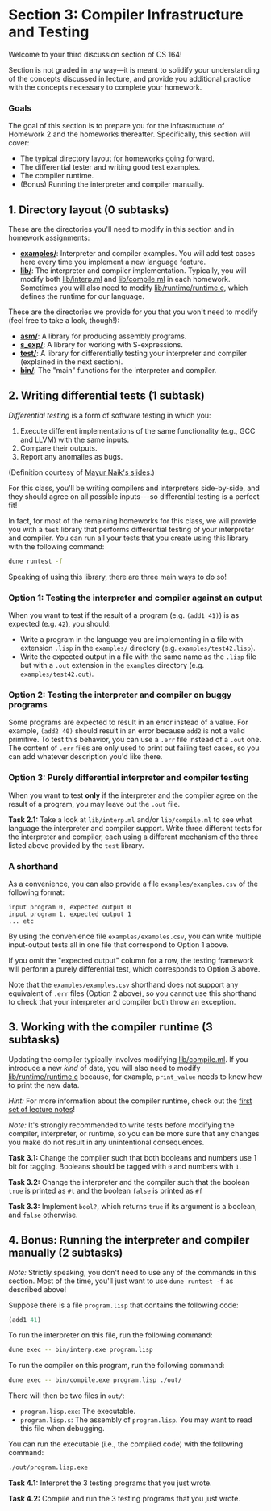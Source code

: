 # Section 3: Compiler Infrastructure and Testing

Welcome to your third discussion section of CS 164!

Section is not graded in any way—it is meant to solidify your understanding of
the concepts discussed in lecture, and provide you additional practice with the
concepts necessary to complete your homework.

### Goals

The goal of this section is to prepare you for the infrastructure of Homework 2
and the homeworks thereafter. Specifically, this section will cover:

- The typical directory layout for homeworks going forward.
- The differential tester and writing good test examples.
- The compiler runtime.
- (Bonus) Running the interpreter and compiler manually.

## 1. Directory layout (0 subtasks)

These are the directories you'll need to modify in this section and in homework
assignments:

- **[examples/](./examples)**: Interpreter and compiler examples. You will add
  test cases here every time you implement a new language feature.
- **[lib/](./lib)**: The interpreter and compiler implementation. Typically,
  you will modify both [lib/interp.ml](./lib/interp.ml) and
  [lib/compile.ml](./lib/compile.ml) in each homework. Sometimes you will also
  need to modify [lib/runtime/runtime.c](./lib/runtime/runtime.c), which
  defines the runtime for our language.

These are the directories we provide for you that you won't need to modify (feel
free to take a look, though!):

- **[asm/](./asm)**: A library for producing assembly programs.
- **[s_exp/](./s_exp)**: A library for working with S-expressions.
- **[test/](./test)**: A library for differentially testing your interpreter
  and compiler (explained in the next section).
- **[bin/](./bin)**: The "main" functions for the interpreter and compiler.

## 2. Writing differential tests (1 subtask)

*Differential testing* is a form of software testing in which you:

1. Execute different implementations of the same  functionality (e.g., GCC and
   LLVM) with the same inputs.
2. Compare their outputs.
3. Report any anomalies as bugs.

(Definition courtesy of [Mayur Naik's slides](https://www.cis.upenn.edu/~mhnaik/edu/cis700/lessons/differential_testing.pdf).)

For this class, you'll be writing compilers and interpreters side-by-side, and
they should agree on all possible inputs---so differential testing is a perfect
fit!

In fact, for most of the remaining homeworks for this class, we will provide you
with a `test` library that performs differential testing of your interpreter and
compiler. You can run all your tests that you create using this library with the
following command:

```sh
dune runtest -f
```

Speaking of using this library, there are three main ways to do so!

### Option 1: Testing the interpreter and compiler against an output

When you want to test if the result of a program (e.g. `(add1 41)`) is as
expected (e.g. `42`), you should:

- Write a program in the language you are implementing in a file with extension
  `.lisp` in the `examples/` directory (e.g. `examples/test42.lisp`).
- Write the expected output in a file with the same name as the `.lisp` file but
  with a `.out` extension in the `examples` directory (e.g.
  `examples/test42.out`).

### Option 2: Testing the interpreter and compiler on buggy programs

Some programs are expected to result in an error instead of a value. For
example, `(add2 40)` should result in an error because `add2` is not a valid
primitive. To test this behavior, you can use a `.err` file instead of a `.out`
one. The content of `.err` files are only used to print out failing test cases,
so you can add whatever description you'd like there.

### Option 3: Purely differential interpreter and compiler testing

When you want to test __only__ if the interpreter and the compiler agree on the
result of a program, you may leave out the `.out` file.

**Task 2.1:** Take a look at `lib/interp.ml` and/or `lib/compile.ml` to see what
language the interpreter and compiler support. Write three different tests for
the interpreter and compiler, each using a different mechanism of the three
listed above provided by the `test` library.

### A shorthand

As a convenience, you can also provide a file `examples/examples.csv` of the
following format:
```
input program 0, expected output 0
input program 1, expected output 1
... etc
```
By using the convenience file `examples/examples.csv`, you can write multiple
input-output tests all in one file that correspond to Option 1 above.

If you omit the "expected output" column for a row, the testing framework will
perform a purely differential test, which corresponds to Option 3 above.

Note that the `examples/examples.csv` shorthand does not support any equivalent
of `.err` files (Option 2 above), so you cannot use this shorthand to check
that your interpreter and compiler both throw an exception.

## 3. Working with the compiler runtime (3 subtasks)

Updating the compiler typically involves modifying
[lib/compile.ml](./lib/compile.ml).
If you introduce a new _kind_ of data, you will also need to modify
[lib/runtime/runtime.c](./lib/runtime/runtime.c)
because, for example, `print_value` needs to know how to print the new data.

_Hint:_ For more information about the compiler runtime, check out the
[first set of lecture notes](https://inst.eecs.berkeley.edu/~cs164/fa23/notes/00-What-Is-A-Compiler.html)!

_Note:_ It's strongly recommended to write tests before modifying the
compiler, interpreter, or runtime, so you can be more sure that any changes you
make do not result in any unintentional consequences.

**Task 3.1:** Change the compiler such that both booleans and numbers use 1 bit for
tagging. Booleans should be tagged with `0` and numbers with `1`.

**Task 3.2:** Change the interpreter and the compiler such that the boolean `true`
is printed as `#t` and the boolean `false` is printed as `#f`

**Task 3.3:** Implement `bool?`, which returns `true` if its argument is a boolean,
and `false` otherwise.

## 4. Bonus: Running the interpreter and compiler manually (2 subtasks)

_Note:_ Strictly speaking, you don't need to use any of the commands in this
section. Most of the time, you'll just want to use `dune runtest -f` as
described above!

Suppose there is a file `program.lisp` that contains the following code:

```scheme
(add1 41)
```

To run the interpreter on this file, run the following command:

```sh
dune exec -- bin/interp.exe program.lisp 
```

To run the compiler on this program, run the following command:

```sh
dune exec -- bin/compile.exe program.lisp ./out/
```

There will then be two files in `out/`:

- `program.lisp.exe`: The executable.
- `program.lisp.s`: The assembly of `program.lisp`. You may want to read this
  file when debugging.

You can run the executable (i.e., the compiled code) with the following command:
```sh
./out/program.lisp.exe 
```

**Task 4.1:** Interpret the 3 testing programs that you just wrote.

**Task 4.2:** Compile and run the 3 testing programs that you just wrote.
